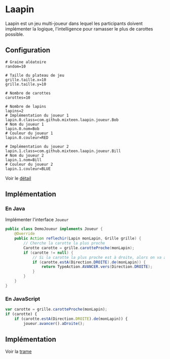 # Laapin

Laapin est un jeu multi-joueur dans lequel les participants doivent implémenter la logique,
l'intelligence pour ramasser le plus de carottes possible.

## Configuration

```properties
# Graine aléatoire
random=10

# Taille du plateau de jeu
grille.taille.x=10
grille.taille.y=10

# Nombre de carottes
carottes=10

# Nombre de lapins
lapins=2
# Implémentation du joueur 1
lapin.0.class=com.github.mixteen.laapin.joueur.Bob
# Nom du joueur 1
lapin.0.nom=Bob
# Couleur du joueur 1
lapin.0.couleur=RED

# Implémentation du joueur 2
lapin.1.class=com.github.mixteen.laapin.joueur.Bill
# Nom du joueur 2
lapin.1.nom=Bill
# Couleur du joueur 2
lapin.1.couleur=BLUE
```

Voir le [détail](src/main/asciidoc/configuration.adoc)

## Implémentation

### En Java

Implémenter l'interface `Joueur`
```java
public class DemoJoueur implements Joueur {
    @Override
    public Action reflechir(Lapin monLapin, Grille grille) {
        // Cherche la carotte la plus proche
        Carotte carotte = grille.carotteProche(monLapin);
        if (carotte != null) {
            // Si la carotte la plus proche est à droite, alors on va à droite
            if (carotte.estA(Direction.DROITE).de(monLapin)) {
                return TypeAction.AVANCER.vers(Direction.DROITE);
            }
        }
    }
}
```

### En JavaScript

```javascript
var carotte = grille.carotteProche(monLapin);
if (carotte) {
    if (carotte.estA(Direction.DROITE).de(monLapin)) {
        joueur.avancer().aDroite();
```

## Implémentation

Voir la [trame](src/main/asciidoc/exercices.adoc)